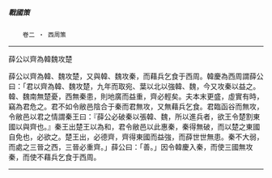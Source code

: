 

##### 戰國策
　　`卷二 ‧ 西周策`

* * *

薛公以齊為韓魏攻楚

薛公以齊為韓、魏攻楚，又與韓、魏攻秦，而藉兵乞食于西周。韓慶為西周謂薛公曰：「君以齊為韓、魏攻楚，九年而取宛、葉以北以強韓、魏，今又攻秦以益之。韓、魏南無楚憂，西無秦患，則地廣而益重，齊必輕矣。夫本末更盛，虛實有時，竊為君危之。君不如令敝邑陰合于秦而君無攻，又無藉兵乞食。君臨函谷而無攻，令敝邑以君之情謂秦王曰：『薛公必破秦以張韓、魏，所以進兵者，欲王令楚割東國以與齊也。』秦王出楚王以為和，君令敝邑以此惠秦，秦得無破，而以楚之東國自免也，必欲之。楚王出，必德齊，齊得東國而益強，而薛世世無患。秦不大弱，而處之三晉之西，三晉必重齊。」薛公曰：「善。」因令韓慶入秦，而使三國無攻秦，而使不藉兵乞食于西周。

* * *


